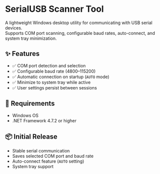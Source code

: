 # SerialUSB Scanner Tool

A lightweight Windows desktop utility for communicating with USB serial devices.  
Supports COM port scanning, configurable baud rates, auto-connect, and system tray minimization.

## ✨ Features

- ✅ COM port detection and selection  
- ✅ Configurable baud rate (4800–115200)  
- ✅ Automatic connection on startup (`AUTO` mode)  
- ✅ Minimize to system tray while active  
- ✅ User settings persist between sessions  

## 🔧 Requirements

- Windows OS
- .NET Framework 4.7.2 or higher

## 📦 Initial Release

- Stable serial communication
- Saves selected COM port and baud rate
- Auto-connect feature (`AUTO` setting)
- System tray support
